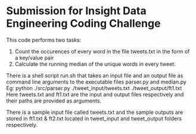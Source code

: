 # Submission for Insight Data Engineering Coding Challenge

This code performs two tasks:
1) Count the occurences of every word in the file tweets.txt in the form of a key/value pair
2) Calculate the running median of the unique words in every tweet.

There is a shell script run.sh that takes an input file and an output file as command line arguments to the executable files parser.py and median.py
Eg:
python ./src/parser.py ./tweet_input/tweets.txt ./tweet_output/ft1.txt
Here tweets.txt and ft1.txt are the input and output files respectively and their paths are provided as arguments.

There is a sample input file called tweets.txt and the sample outputs are stored in ft1.txt & ft2.txt located in tweet_input and tweet_output folders respectively.

